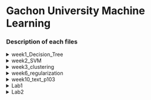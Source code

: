 # Gachon University Machine Learning

### Description of each files

<details>
<summary>week1_Decision_Tree</summary>
</details>

<details>
<summary>week2_SVM</summary>
</details>

<details>
<summary>week3_clustering</summary>
</details>

<details>
<summary>week6_regularization</summary>
</details>

<details>
<summary>week10_text_p103</summary>
<br>

**Calculate Similarity using Vector space model**

For Query, the similarities of five documents were calculated and expressed in descending order.<br>
To use vector space models, TfidfVectorizer() and linear_kernel() were used for cosine calculations.
</details>

<details>
<summary>Lab1</summary>

## Lab1
<aside>
It is a function that runs 4 models, scaling, encoder, and kfold at once, and outputs information about the highest value of each model and the top 10 information of the whole.
</aside>

**Parameters:**

- **data: DataFrame**
    
  Allowed inputs is pandas dataframes.

  Data of an independent variable

- **model:** {‘DecisionTreeClassifier(), ‘LogisticREgression(), ‘SVC()}, default = None
   
  The type of models to test.
  
  If default=None, it is set to [DecisonTreeClassifier (crierion='enrotpy'), DecisonTreeClassifier (crierion='geni'), LogisticRegression(), and SVC()].

- **scaler:** {‘DecisionTreeClassifier(), ‘LogisticREgression(), ‘SVC()}, default = None
  
  The type of scalers to test <br>

  If default=None, it is set to [None, StandardScaler(), MinMaxScaler(), MaxAbsScaler(), RobustScaler(), Normalizer()].

- **encoders:** {False, LabelEncoder(), OrdinalEncoder()}, default = None
  
  The type of encoder to test. Only select ‘False’, ‘LabelEncoder()’, ‘OrdinalEncoder()’ <br>
  
  If default=None, it is set to [‘False’, ‘LabelEncoder()’, ‘OrdinalEncoder()’]

- **param:** dict, default = None

  The type of parameter according to the model may be selected.<br>
  It can be expressed in the form of a double dict.<br>
  If default=None, it is set to such dictionary data<br>
  <pre><code>
  {'decision_tree_entropy': {'max_depth': [None, 2, 3, 4],
                            'min_samples_split': [2, 3, 4]},
   'decision_tree_gini': {'max_depth': [None, 2, 3, 4],
                          'min_samples_split': [2, 3, 4]},
   'logistic_regress': {'C': [0.01, 0.1, 1, 10]},
   'support_vector': {'kernel': ['linear', 'rbf', 'poly', 'sigmoid'],
                      'C': [0.01, 0.1, 1],
                      'gamma': [0.001, 0.01, 0.1, 1, 10, 100]}
  }
  </code></pre>

- **k:** int, default = None
  Split dataset into k consecutive folds<br>
  Number of folds. Must be at least 2.<br>
  If default=None, it is set to [3, 5, 7, 10]

**Returns:**

- **best_score_models:** DataFrame
  It returns the information of scaler, encoder, k, and param, which represent the highest accuracy in each model, and the accuracy score in the form of a DataFrame.

- **top10_best:** DataFrame
  Among the information according to all models, scaler, encoder, k, and param, the top 10 information with the highest acuity score is returned in DataFrame format.
</details>

<details>
<summary>Lab2</summary>

## Lab2_autoML

<aside>
Python Library provides parameters for outputting clustering results through a combination of clustering models, encoders, and scalers for a dataset of selected features. As a result, plot, purity, and silhouette scores are output.

</aside>

**Methods:**

- **object_encoder**(dataframe, encoder, target_feature)
    
  Encoding target_feature, i.e. category feature, according to encoder method
    
- **data_scaling**(dataframe, scaling)
    
    Scales the data frame according to the scaling function of the numeric data.
    
- **model_kmeans**(X, y, [, k]=None)
    
    Use the K mean clustering model to predict k clusters.
    
- **model_gaussian**(X, y ,[, k]=None)
    
    Use the GaussianMixture(EM) clustering model to predict k clusters.
    
- **model_clarans**(X, y ,[, k]=None)
    
    Use the CLARANS clustering model to predict k clusters.
    
- **model_dbscan**(X, y)
    
    Use the DBSCAN clustering model to predict clusters.
    
- **model_meanshift**(X, y)
    
    Use the Mean Shift clustering model to predict clusters.
    
- **scores**(dataset, predict_y, true_y, k)
    
    Compare actual and predictive results to obtain purity and silhouette scores, and return information about them as strings.
    
- **compute_purity**(predict_y, true_y ,k)
    
    Compare actual and predicted results to obtain a purity score.
    
- **preprocessing** (dataset, encoder, scaling, encode_feature_list)
    
    Transform the dataset to match encoder and scaling.
    
- **auto_ml**(dataset, [, model],[, ecoder], [, scaling], [, select_feature_list]=None, [, k]=None )
    
    **Major Function.**
    Plot the scores and results for all combinations of model, encoder, scaling, and k.
    
---

## Lab2_autoML.auto_ml

<aside>
class **auto_ml** *(input_dataset, model_lists, encoder_lists, scaling_lists, select_feature_lists=None, k_lists=None):*

</aside>

**Major Function**.

The result of the combination of all parameters is shown through plot.

**Parameters:**

- **input_dataset: pd.DataFrame**
    
    Dataset with combined x,y for clustering
    
- **model_lists: list**
    
    List of models for clustering
    
- **encoder_lists: list**
    
    List of encoders for clustering
    
- **scaling_lists: list**
    
    List of scaliers for clustering
    
- **select_feature_lists: list, default = None**
    
    List of features to be extracted and used separately from ‘input_dataset’
    
- **k_lists: list, default = None**
    
    List of clustering counts (ex. [1,2,3] or [2,5,10])
    

**Attribute:**

- **dataset_x: pd.DataFrame**
    
    Data set excluding actual result data in input_dataset
    
- **dataset_y: pd.DataFrame**
    
    Actual result data to be compared with clustering results in input_dataset
    
- **data_category: list, default=None**
    
    List to store the name of the feature whose data is an object in input_dataset
    
- **dataset_x_encode: pd.DataFrame**
    
    Data set with preprocessing
    
- **count: int**
    
    An int-type variable to determine the number of all combinations
</details>
